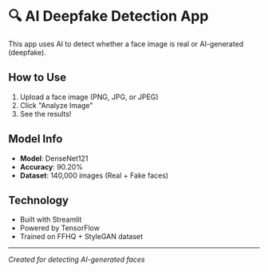# 🔍 AI Deepfake Detection App

This app uses AI to detect whether a face image is real or AI-generated (deepfake).

## How to Use
1. Upload a face image (PNG, JPG, or JPEG)
2. Click "Analyze Image" 
3. See the results!

## Model Info
- **Model**: DenseNet121
- **Accuracy**: 90.20%
- **Dataset**: 140,000 images (Real + Fake faces)

## Technology
- Built with Streamlit
- Powered by TensorFlow
- Trained on FFHQ + StyleGAN dataset

---
*Created for detecting AI-generated faces*